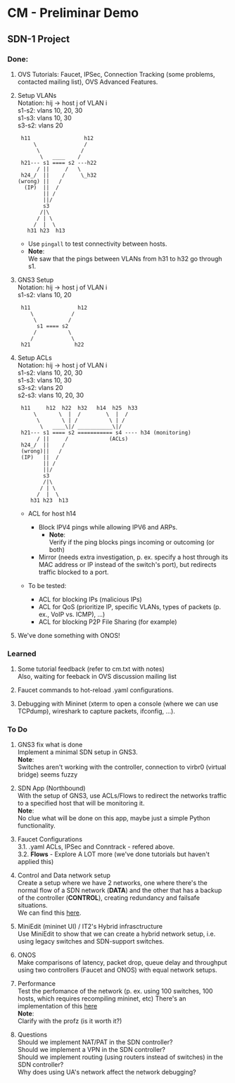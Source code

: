 # CM - Preliminar Demo

## SDN-1 Project

### Done:

1. OVS Tutorials: Faucet, IPSec, Connection Tracking (some problems, contacted mailing list), OVS Advanced Features.

2. Setup VLANs <br>
    Notation: hij -> host j of VLAN i <br>
    s1-s2: vlans 10, 20, 30 <br>
    s1-s3: vlans 10, 30 <br>
    s3-s2: vlans 20 <br>
    
        h11                 h12 
            \               / 
             \             /  
              \   ____    /
        h21--- s1 ==== s2 ---h22
             / ||     /   \ 
        h24_/  ||    /     \_h32
       (wrong) ||   /
         (IP)  ||  /
               || /
               ||/ 
               s3
              /|\ 
             / | \ 
            /  |  \ 
          h31 h23  h13

    - Use ```pingall``` to test connectivity between hosts. <br>
    - **Note**: <br>
    We saw that the pings between VLANs from h31 to h32 go through s1.

3. GNS3 Setup <br>
    Notation: hij -> host j of VLAN i <br>
    s1-s2: vlans 10, 20 <br>
    
        h11               h12 
           \            /  
            \          /
             s1 ==== s2
            /          \ 
           /            \
        h21              h22
    
4. Setup ACLs <br>
    Notation: hij -> host j of VLAN i <br>
    s1-s2: vlans 10, 20, 30 <br>
    s1-s3: vlans 10, 30 <br>
    s3-s2: vlans 20 <br>
    s2-s3: vlans 10, 20, 30 <br>

        h11     h12  h22  h32   h14  h25  h33
            \       \  |  /        \  |  /
             \       \ | /          \ | /
              \   ____\|/ ___________\|/ 
        h21--- s1 ==== s2 =========== s4 ---- h34 (monitoring)
             / ||     /             (ACLs)
        h24_/  ||    /     
        (wrong)||   /
        (IP)   ||  /
               || /
               ||/ 
               s3
               /|\ 
              / | \ 
             /  |  \ 
           h31 h23  h13
    
    - ACL for host h14 
        - Block IPV4 pings while allowing IPV6 and ARPs.
            - **Note**: <br> Verify if the ping blocks pings incoming or outcoming (or both)
        - Mirror (needs extra investigation, p. ex. specify a host through its MAC address or IP instead of the switch's port), but redirects traffic blocked to a port.

    - To be tested:
        - ACL for blocking IPs (malicious IPs)
        - ACL for QoS (prioritize IP, specific VLANs, types of packets (p. ex., VoIP vs. ICMP), ...)
        - ACL for blocking P2P File Sharing (for example)

5. We've done something with ONOS! <br>

### Learned

1. Some tutorial feedback (refer to cm.txt with notes) <br>
    Also, waiting for feeback in OVS discussion mailing list

2. Faucet commands to hot-reload .yaml configurations. <br>

3. Debugging with Mininet (xterm to open a console (where we can use TCPdump), wireshark to capture packets, ifconfig, ...). <br>


### To Do

1. GNS3 fix what is done <br>
    Implement a minimal SDN setup in GNS3.<br>
    **Note**: <br> Switches aren't working with the controller, connection to virbr0 (virtual bridge) seems fuzzy
    
2. SDN App (Northbound) <br>
    With the setup of GNS3, use ACLs/Flows to redirect the networks traffic to a specified host that will be monitoring it. <br>
    **Note**: <br>
    No clue what will be done on this app, maybe just a simple Python functionality.

3. Faucet Configurations <br>
    3.1. .yaml ACLs, IPSec and Conntrack - refered above.<br>
    3.2. **Flows** - Explore A LOT more (we've done tutorials but haven't applied this)<br>
    
4. Control and Data network setup <br>
    Create a setup where we have 2 networks, one where there's the normal flow of a SDN network (**DATA**) and the other that has a backup of the controller (**CONTROL**), creating redundancy and failsafe situations. <br>
    We can find this [here](https://github.com/mininet/mininet/blob/master/examples/controlnet.py).

5. MiniEdit (mininet UI) / IT2's Hybrid infrasctructure <br>
    Use MiniEdit to show that we can create a hybrid network setup, i.e. using legacy switches and SDN-support switches.

6. ONOS <br>
    Make comparisons of latency, packet drop, queue delay and throughput using two controllers (Faucet and ONOS) with equal network setups.

7. Performance <br>
    Test the perfomance of the network (p. ex. using 100 switches, 100 hosts, which requires recompiling mininet, etc) 
    There's an implementation of this [here](https://github.com/mininet/mininet/blob/master/examples/linearbandwidth.py)<br>
    **Note**: <br> Clarify with the profz (is it worth it?)

8. Questions <br>
    Should we implement NAT/PAT in the SDN controller? <br>
    Should we implement a VPN in the SDN controller? <br>
    Should we implement routing (using routers instead of switches) in the SDN controller? <br>
    Why does using UA's network affect the network debugging? <br> 
